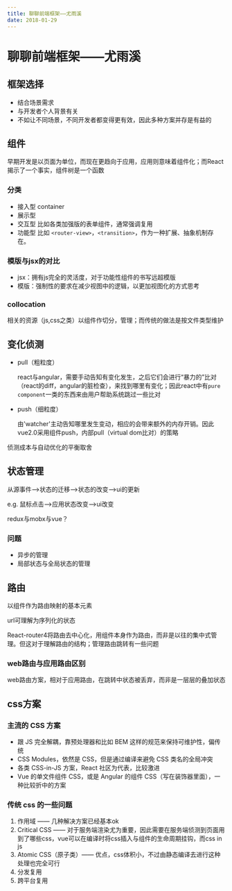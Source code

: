 ```yaml
---
title: 聊聊前端框架——尤雨溪
date: 2018-01-29
---
```


# 聊聊前端框架——尤雨溪

## 框架选择

- 结合场景需求
- 与开发者个人背景有关
- 不如让不同场景，不同开发者都变得更有效，因此多种方案并存是有益的

## 组件

早期开发是以页面为单位，而现在更趋向于应用，应用则意味着组件化；而React揭示了一个事实，组件树是一个函数

### 分类

- 接入型 container
- 展示型
- 交互型 比如各类加强版的表单组件，通常强调复用
- 功能型 比如 `<router-view>`，`<transition>`，作为一种扩展、抽象机制存在。

### 模版与jsx的对比

- jsx：拥有js完全的灵活度，对于功能性组件的书写远超模版
- 模版：强制性的要求在减少视图中的逻辑，以更加视图化的方式思考

### collocation

相关的资源（js,css之类）以组件作切分，管理；而传统的做法是按文件类型维护 

## 变化侦测

- pull（粗粒度）

  react与angular，需要手动告知有变化发生，之后它们会进行“暴力的”比对（react的diff，angular的脏检查），来找到哪里有变化；因此react中有`pure component`一类的东西来由用户帮助系统跳过一些比对

- push（细粒度）

  由'watcher'主动告知哪里发生变动，相应的会带来额外的内存开销。因此vue2.0采用组件push，内部pull（virtual dom比对）的策略

侦测成本与自动优化的平衡取舍

## 状态管理

从源事件——>状态的迁移——>状态的改变——>ui的更新

e.g. 鼠标点击——>应用状态改变——>ui改变

redux与mobx与vue？

### 问题

- 异步的管理
- 局部状态与全局状态的管理

## 路由

以组件作为路由映射的基本元素

url可理解为序列化的状态

React-router4将路由去中心化，用组件本身作为路由，而非是以往的集中式管理。但这对于理解路由的结构；管理路由跳转有一些问题

### web路由与应用路由区别

web路由方案，相对于应用路由，在跳转中状态被丢弃，而非是一层层的叠加状态

## css方案

### 主流的 CSS 方案

- 跟 JS 完全解耦，靠预处理器和比如 BEM 这样的规范来保持可维护性，偏传统
- CSS Modules，依然是 CSS，但是通过编译来避免 CSS 类名的全局冲突
- 各类 CSS-in-JS 方案，React 社区为代表，比较激进
- Vue 的单文件组件 CSS，或是 Angular 的组件 CSS（写在装饰器里面），一种比较折中的方案

### 传统 css 的一些问题

1. 作用域 —— 几种解决方案已经基本ok
2. Critical CSS —— 对于服务端渲染尤为重要，因此需要在服务端侦测到页面用到了哪些css，vue可以在编译时将css插入与组件的生命周期挂钩，而css in js
3. Atomic CSS（原子类）—— 优点，css体积小，不过由静态编译去进行这种处理也完全可行
4. 分发复用
5. 跨平台复用